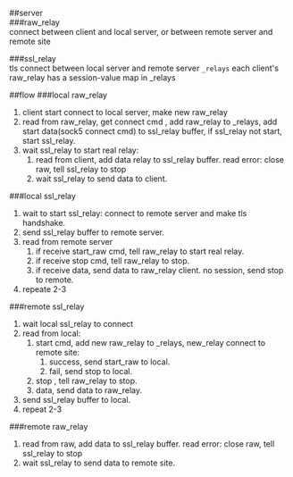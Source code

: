 

##server  
###raw_relay  
connect between client and local server, or between remote server and remote site

###ssl_relay  
tls connect between local server and remote server
`_relays`  each client's raw_relay has a session-value map in _relays



##flow
###local raw_relay
1. client start connect to local server, make new raw_relay
2. read from raw_relay, get connect cmd , add raw_relay to _relays, add start data(sock5 connect cmd) to ssl_relay buffer, if ssl_relay not start, start ssl_relay.
3. wait ssl_relay to start real relay:
   1. read from client, add data relay to ssl_relay buffer.
	  read error: close raw, tell ssl_relay to stop
   2. wait ssl_relay to send data to client.

###local ssl_relay
1. wait to start ssl_relay: connect to remote server and make tls handshake.
2. send ssl_relay buffer to remote server.
3. read from remote server
   1. if receive start_raw cmd, tell raw_relay to start real relay.
   2. if receive stop cmd, tell raw_relay to stop.
   3. if receive data, send data to raw_relay client.
	  no session, send stop to remote.
4. repeate 2-3

###remote ssl_relay
1. wait local ssl_relay to connect
2. read from local:
   1. start cmd, add new raw_relay to _relays, new_relay connect to remote site:
	  1. success, send start_raw to local.
	  2. fail, send stop to local.
   2. stop , tell raw_relay to stop.
   3. data, send data to raw_relay.
3. send ssl_relay buffer to local.
4. repeat 2-3

###remote raw_relay
1. read from raw, add data to ssl_relay buffer.
	  read error: close raw, tell ssl_relay to stop
2. wait ssl_relay to send data to remote site.
